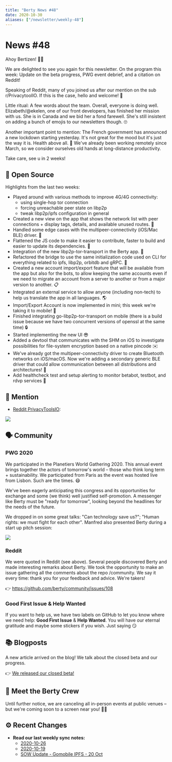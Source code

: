 ```yaml
---
title: "Berty News #48"
date: 2020-10-30
aliases: ["/newsletter/weekly-48"]
---
```


# News #48

Ahoy Bertizen! 🏴‍☠️

We are delighted to see you again for this newsletter. On the program this week: Update on the beta progress, PWG event debrief, and a citation on Reddit! 

Speaking of Reddit, many of you joined us after our mention on the sub r/PrivacytoolIO. If this is the case, hello and welcome! 🧡

Little ritual: A few words about the team. Overall, everyone is doing well. Elizabeth/@ekelen, one of our front developers, has finished her mission with us. She is in Canada and we bid her a fond farewell. She's still insistent on adding a bunch of emojis to our newsletters though. 🙄

Another important point to mention: The French government has announced a new lockdown starting yesterday. It's not great for the mood but it's just the way it is. Health above all. 💪 We've already been working remotely since March, so we consider ourselves old hands at long-distance productivity. 

Take care, see u in 2 weeks!

## 🚀 Open Source

Highlights from the last two weeks:
* Played around with various methods to improve 4G/4G connectivity:
    * using single-hop tor connection
    * forcing unreachable peer state on libp2p
    * tweak libp2p/ipfs configuration in general
* Created a new view on the app that shows the network list with peer connections + display tags, details, and available unused routes. 🚦
* Handled some edge cases with the multipeer-connectivity (iOS/Mac BLE) driver. 🐜
* Flattened the JS code to make it easier to contribute, faster to build and easier to update its dependencies. 🧹
* Integration of the new libp2p-tor-transport in the Berty app. 🚃
* Refactored the bridge to use the same initialization code used on CLI for everything related to ipfs, libp2p, orbitdb and gRPC. 👐
* Created a new account import/export feature that will be available from the app but also for the bots, to allow keeping the same accounts even if we need to migrate an account from a server to another or from a major version to another. 📋
* Integrated an external service to allow anyone (including non-tech) to help us translate the app in all languages. 🌎
* Import/Export Account is now implemented in mini; this week we're taking it to mobile! 📱
* Finished integrating go-libp2p-tor-transport on mobile (there is a build issue because we have two concurrent versions of openssl at the same time) 🔒
* Started implementing the new UI 😎
* Added a devtool that communicates with the SHM on iOS to investigate possibilities for file-system encryption based on a native pincode ✉️
* We've already got the multipeer-connectivity driver to create Bluetooth networks on iOS/macOS. Now we're adding a secondary generic BLE driver that could allow communication between all distributions and architectures! 🌉
* Add healthcheck test and setup alerting to monitor betabot, testbot, and rdvp services 🤒


## 💌 Mention

* [Reddit PrivacyToolsIO](https://www.reddit.com/r/privacytoolsIO/comments/jhyenh/sent_a_friend_signal_they_replied_with_this_link/): 

![](https://i.imgur.com/ysKSKZZ.png)

## 🗣️ Community

### PWG 2020 
We participated in the Planetiers World Gathering 2020. This annual event brings together the actors of tomorrow's world – those who think long term + sustainability. We participated from Paris as the event was hosted live from Lisbon. Such are the times. 😷

We've been eagerly anticipating this congress and its opportunities for exchange and some (we think) well justified self-promotion. A messenger like Berty must be "ready for tomorrow", looking beyond the headlines for the needs of the future.

We dropped in on some great talks: "Can technology save us?"; "Human rights: we must fight for each other". Manfred also presented Berty during a start up pitch session: 

![](https://i.imgur.com/uRj3Nnk.jpg)

### Reddit

We were quoted in Reddit (see above). Several people discovered Berty and made interesting remarks about Berty. We took the opportunity to make an issue gathering all the comments about the repo /community. We say it every time: thank you for your feedback and advice. We're takers! 

👉 https://github.com/berty/community/issues/108

### Good First Issue & Help Wanted

If you want to help us, we have two labels on GitHub to let you know where we need help: **Good First Issue** & **Help Wanted**. You will have our eternal gratitude and maybe some stickers if you wish. Just saying 😏


## 📚 Blogposts

A new article arrived on the blog! We talk about the closed beta and our progress. 

👉 [We released our closed beta!](https://berty.tech/blog/closed-beta-berty)


## 🎉 Meet the Berty Crew

Until further notice, we are canceling all in-person events at public venues – but we're coming soon to a screen near you! 🚧🚧


## ⚙️ Recent Changes

* **Read our last weekly sync notes:**
    * [2020-10-26](https://github.com/berty/community/blob/master/meeting-notes/2020/Q4/2020-10-26--staff-team-weekly-sync.md)
    * [2020-10-19](https://github.com/berty/community/blob/master/meeting-notes/2020/Q4/2020-10-19--staff-team-weekly-sync.md)
    * [SOW Update - Gomobile IPFS - 20 Oct](https://github.com/berty/community/blob/master/meeting-notes/2020/Q4/2020-10-02--sow-gomobile-ipfs.md)

